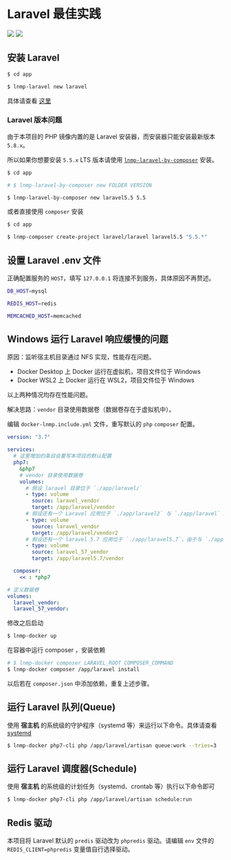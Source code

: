 # Laravel 最佳实践

[![](https://img.shields.io/badge/AD-%E8%85%BE%E8%AE%AF%E4%BA%91%E5%AE%B9%E5%99%A8%E6%9C%8D%E5%8A%A1-blue.svg)](https://cloud.tencent.com/redirect.php?redirect=10058&cps_key=3a5255852d5db99dcd5da4c72f05df61) [![](https://img.shields.io/badge/Support-%E8%85%BE%E8%AE%AF%E4%BA%91%E8%87%AA%E5%AA%92%E4%BD%93-brightgreen.svg)](https://cloud.tencent.com/developer/support-plan?invite_code=13vokmlse8afh)

## 安装 Laravel

```bash
$ cd app

$ lnmp-laravel new laravel
```

具体请查看 [这里](command.md)

### Laravel 版本问题

由于本项目的 PHP 镜像内置的是 Laravel 安装器，而安装器只能安装最新版本 `5.8.x`。

所以如果你想要安装 `5.5.x` LTS 版本请使用 [`lnmp-laravel-by-composer`](command.md) 安装。

```bash
$ cd app

# $ lnmp-laravel-by-composer new FOLDER VERSION

$ lnmp-laravel-by-composer new laravel5.5 5.5
```

或者直接使用 `composer` 安装

```bash
$ cd app

$ lnmp-composer create-project laravel/laravel laravel5.5 "5.5.*"
```

## 设置 Laravel .env 文件

正确配置服务的 `HOST`，填写 `127.0.0.1` 将连接不到服务，具体原因不再赘述。

```bash
DB_HOST=mysql

REDIS_HOST=redis

MEMCACHED_HOST=memcached
```

## Windows 运行 Laravel 响应缓慢的问题

原因：监听宿主机目录通过 NFS 实现，性能存在问题。

* Docker Desktop 上 Docker 运行在虚拟机，项目文件位于 Windows
* Docker WSL2 上 Docker 运行在 WSL2，项目文件位于 Windows

以上两种情况均存在性能问题。

解决思路：`vendor` 目录使用数据卷（数据卷存在于虚拟机中）。

编辑 `docker-lnmp.include.yml` 文件，重写默认的 `php` `composer` 配置。

```yaml
version: "3.7"

services:
  # 这里增加的条目会重写本项目的默认配置
  php7:
    &php7
    # vendor 目录使用数据卷
    volumes:
      # 假设 laravel 目录位于 `./app/laravel/`
      - type: volume
        source: laravel_vendor
        target: /app/laravel/vendor
      # 假设还有一个 Laravel 应用位于 `./app/laravel2` 与 `./app/laravel` 版本一致（依赖一致），那么可以共用 vendor 数据卷
      - type: volume
        source: laravel_vendor
        target: /app/laravel/vendor2
      # 假设还有一个 laravel 5.7 应用位于 `./app/laravel5.7`，由于与 `./app/laravel` 依赖不一致，必须使用新的数据卷
      - type: volume
        source: laravel_57_vendor
        target: /app/laravel5.7/vendor

  composer:
    << : *php7

# 定义数据卷
volumes:
  laravel_vendor:
  laravel_57_vendor:
```

修改之后启动

```bash
$ lnmp-docker up
```

在容器中运行 composer ，安装依赖

```bash
# $ lnmp-docker composer LARAVEL_ROOT COMPOSER_COMMAND
$ lnmp-docker composer /app/laravel install
```

以后若在 `composer.json` 中添加依赖，重复上述步骤。

## 运行 Laravel 队列(Queue)

使用 **宿主机** 的系统级的守护程序（systemd 等）来运行以下命令。具体请查看 [systemd](systemd.md)

```bash
$ lnmp-docker php7-cli php /app/laravel/artisan queue:work --tries=3
```

## 运行 Laravel 调度器(Schedule)

使用 **宿主机** 的系统级的计划任务（systemd、crontab 等）执行以下命令即可

```bash
$ lnmp-docker php7-cli php /app/laravel/artisan schedule:run
```

## Redis 驱动

本项目将 Laravel 默认的 `predis` 驱动改为 `phpredis` 驱动。请编辑 `env` 文件的 `REDIS_CLIENT=phpredis` 变量值自行选择驱动。
